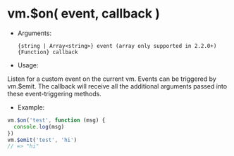 # vm.$on( event, callback )

* Arguments:

    `{string | Array<string>} event (array only supported in 2.2.0+)`
    `{Function} callback`

* Usage:

Listen for a custom event on the current vm. Events can be triggered by vm.$emit. The callback will receive all the additional arguments passed into these event-triggering methods.

* Example:

```js
vm.$on('test', function (msg) {
  console.log(msg)
})
vm.$emit('test', 'hi')
// => "hi"
```

